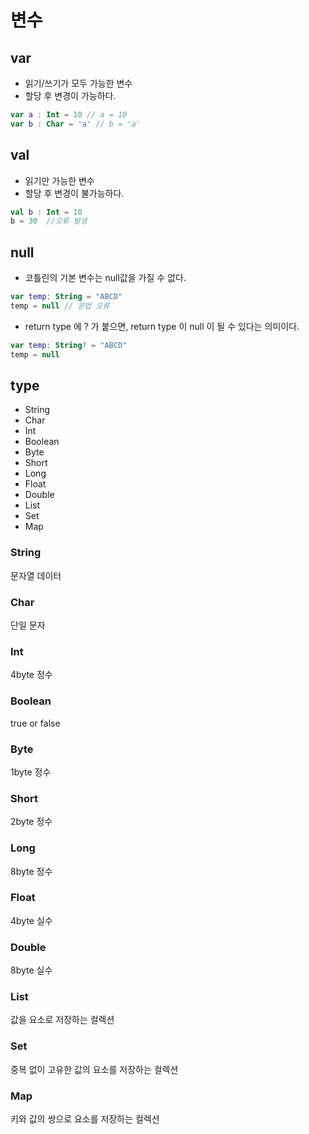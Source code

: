 # 변수

## var

- 읽기/쓰기가 모두 가능한 변수
- 할당 후 변경이 가능하다.

```kotlin
var a : Int = 10 // a = 10
var b : Char = 'a' // b = 'a'
```

## val

- 읽기만 가능한 변수
- 할당 후 변경이 불가능하다.

```kotlin           
val b : Int = 10
b = 30  //오류 발생
```

## null

- 코틀린의 기본 변수는 null값을 가질 수 없다.
```kotlin
var temp: String = "ABCD"
temp = null // 문법 오류
```

- return type 에 ? 가 붙으면, return type 이 null 이 될 수 있다는 의미이다.
 ```kotlin
var temp: String? = "ABCD"
temp = null
```

## type

- String
- Char
- Int
- Boolean
- Byte
- Short
- Long
- Float
- Double
- List
- Set
- Map

### String

문자열 데이터

### Char

단일 문자

### Int

4byte 정수

### Boolean

true or false

### Byte

1byte 정수

### Short 

2byte 정수

### Long

8byte 정수

### Float

4byte 실수

### Double

8byte 실수

### List 
값을 요소로 저장하는 컬렉션

### Set

중복 없이 고유한 값의 요소를 저장하는 컬렉션

### Map

키와 값의 쌍으로 요소를 저장하는 컬렉션